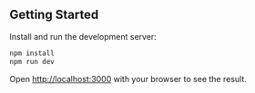 ## Getting Started

Install and run the development server:

```bash
npm install
npm run dev
```

Open [http://localhost:3000](http://localhost:3000) with your browser to see the result.
